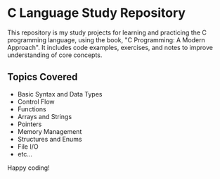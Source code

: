 # C Language Study Repository

This repository is my study projects for learning and practicing the C programming language, using the book, "C Programming: A Modern Approach". It includes code examples, exercises, and notes to improve understanding of core concepts.

## Topics Covered

- Basic Syntax and Data Types
- Control Flow
- Functions
- Arrays and Strings
- Pointers
- Memory Management
- Structures and Enums
- File I/O
- etc...


Happy coding!

